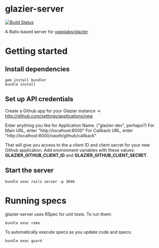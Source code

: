 glazier-server
==============
[![Build Status](https://travis-ci.org/yapplabs/glazier-server.png?branch=master)](https://travis-ci.org/yapplabs/glazier-server)

A Rails-based server for [yapplabs/glazier](https://github.com/yapplabs/glazier)

# Getting started

## Install dependencies

````
gem install bundler
bundle install
````

## Set up API credentials

Create a Github app for your Glazier instance
 -> http://github.com/settings/applications/new

Enter anything you like for Application Name. ("glazier-dev", perhaps?)
For Main URL, enter "http://localhost:8000"
For Callback URL, enter "http://localhost:8000/oauth/github/callback"

That will give you access to the a client ID and client secret for your new Github application. Add environment variables with these values: **GLAZIER_GITHUB_CLIENT_ID** and **GLAZIER_GITHUB_CLIENT_SECRET**.

## Start the server

    bundle exec rails server -p 3040

# Running specs

glazier-server uses RSpec for unit tests. To run them:

    bundle exec rake

To automatically execute specs as you update code and specs:

    bundle exec guard
